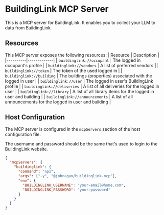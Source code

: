 # BuildingLink MCP Server

This is a MCP server for BuildingLink. It enables you to collect your LLM to data from BuildingLink.

## Resources

This MCP server exposes the following resources:
| Resource | Description |
|----------|-------------|
| `buildinglink://occupant` | The logged in occupant's profile |
| `buildinglink://vendors` | A list of preferred vendors |
| `buildinglink://token` | The token of the used logged in |
| `buildinglink://building` | The buildings (properties) associated with the logged in user |
| `buildinglink://user` | The logged in user's BuildingLink profile |
| `buildinglink://deliveries` | A list of all deliveries for the logged in user |
| `buildinglink://library` | A list of all library items for the logged in user and building |
| `buildinglink://announcements` | A list of all announcements for the logged in user and building |

## Host Configuration

The MCP server is configured in the `mcpServers` section of the host configuration file.

The username and password should be the same that's used to login to the BuildingLink website.

```json
{
  "mcpServers": {
    "buildinglink": {
      "command": "npx",
      "args": ["-y", "@johnagan/buildinglink-mcp"],
      "env": {
        "BUILDINGLINK_USERNAME": "your-email@home.com",
        "BUILDINGLINK_PASSWORD": "your-password"
      }
    }
  }
}
```
